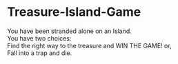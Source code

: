 # Treasure-Island-Game
You have been stranded alone on an Island.
<br>
You have two choices: 
<br>
Find the right way to the treasure and WIN THE GAME! or, 
<br>
Fall into a trap and die.
